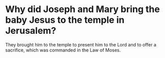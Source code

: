 # Why did Joseph and Mary bring the baby Jesus to the temple in Jerusalem?

They brought him to the temple to present him to the Lord and to offer a sacrifice, which was commanded in the Law of Moses.
